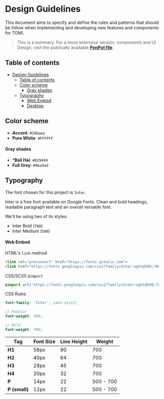 # Design Guidelines

This document aims to specify and define the rules and patterns that should be follow when implementing and developing new features and components for TOMI.

>This is a summary. For a more extensive version, components and UI Design, visit the publically available **[PenPot file](https://raw.githubusercontent.com/GarretTomlin/TOMI-Financial_Software/f9080e4b539a3356de0c7b9644e61331557150ed/docs/Style_Guide.svg)**.

## Table of contents
- [Design Guidelines](#design-guidelines)
  - [Table of contents](#table-of-contents)
  - [Color scheme](#color-scheme)
      - [Gray shades](#gray-shades)
  - [Typography](#typography)
      - [Web Embed](#web-embed)
    - [Desktop](#desktop)


## Color scheme

- **Accent**: `#26baee`
- **Pure White**: `#FFFFFF`

#### Gray shades
- ***Bali Hai**: `#829499`
- **Full Grey**: `#9ba9ad`


## Typography

The font chosen for this project is `Inter`.

Inter is a free font available on Google Fonts. Clean and bold headings, readable paragraph text and an overall versatile font.

We'll be using two of its styles:
- Inter Bold (`700`)
- Inter Medium (`500`)

#### Web Embed

HTML's `link` method

```html
<link rel="preconnect" href="https://fonts.gstatic.com">
<link href="https://fonts.googleapis.com/css2?family=Inter:wght@500;700&display=swap" rel="stylesheet">
```

CSS/SCSS `@import`

```css
@import url('https://fonts.googleapis.com/css2?family=Inter:wght@500;700&display=swap');
```

CSS Rules

```scss
font-family: 'Inter', sans-serif;

// Regular
font-weight: 500;

// Bold
font-weight: 700;
```


Tag | Font Size | Line Height | Weight
--- | --------- | ----------- | ------
**H1** | 56px | 90 | 700
**H2** | 40px | 64 | 700
**H3** | 28px | 45 | 700
**H4** | 20px | 32 | 700
**P** | 14px | 22 | 500 - 700
**P (small)** | 12px | 22 | 500 - 700

